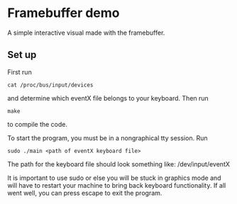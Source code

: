 # Framebuffer demo

A simple interactive visual made with the framebuffer.

## Set up

First run
```
cat /proc/bus/input/devices
```
and determine which eventX file belongs to your keyboard. Then run
```
make
```
to compile the code.

To start the program, you must be in a nongraphical tty session. Run
```
sudo ./main <path of eventX keyboard file>
```
The path for the keyboard file should look something like: /dev/input/eventX


It is important to use sudo or else you will be stuck in graphics mode and will have to restart your
machine to bring back keyboard functionality. If all went well, you can press escape to exit the program.
